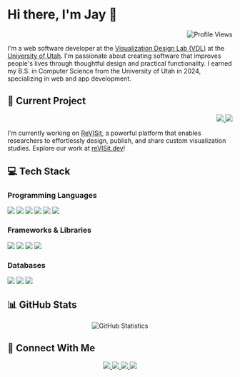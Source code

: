 # Hi there, I'm Jay 👋

<div align="right">
  <img src="https://komarev.com/ghpvc/?username=yeonkim1213&style=for-the-badge&color=blue&style=plastic" alt="Profile Views" />
</div>

I'm a web software developer at the [Visualization Design Lab (VDL)](https://vdl.sci.utah.edu/) at the [University of Utah](https://www.utah.edu/). I'm passionate about creating software that improves people's lives through thoughtful design and practical functionality. I earned my B.S. in Computer Science from the University of Utah in 2024, specializing in web and app development.

## 🚀 Current Project

<div align="right">
  <a href="https://revisit.dev/study">
    <img src="https://img.shields.io/badge/reVISit-2.1-009485?logo=revisit&logoColor=white" />
  </a>
  <a href="https://github.com/reVISit-studies/">
    <img src="https://img.shields.io/badge/GitHub-Repository-181717?logo=github&logoColor=white" />
  </a>
</div>

I'm currently working on [ReVISit](https://revisit.dev/), a powerful platform that enables researchers to effortlessly design, publish, and share custom visualization studies. Explore our work at [reVISit.dev](https://revisit.dev/)!

## 💻 Tech Stack

### Programming Languages
<div>
  <img src="https://img.shields.io/badge/JavaScript-F7DF1E?logo=javascript&logoColor=000" />
  <img src="https://img.shields.io/badge/TypeScript-3178C6?logo=typescript&logoColor=fff" />
  <img src="https://img.shields.io/badge/Python-3776AB?logo=python&logoColor=fff" />
  <img src="https://img.shields.io/badge/Java-%23ED8B00.svg?logo=openjdk&logoColor=white" />
  <img src="https://img.shields.io/badge/HTML-%23E34F26.svg?logo=html5&logoColor=white" />
  <img src="https://img.shields.io/badge/CSS-639?logo=css&logoColor=fff" />
</div>

### Frameworks & Libraries
<div>
  <img src="https://img.shields.io/badge/React-%2320232a.svg?logo=react&logoColor=%2361DAFB" />
  <img src="https://img.shields.io/badge/Node.js-6DA55F?logo=node.js&logoColor=white" />
  <img src="https://img.shields.io/badge/Express.js-%23404d59.svg?logo=express&logoColor=%2361DAFB" />
  <img src="https://img.shields.io/badge/Django-%23092E20.svg?logo=django&logoColor=white" />
</div>

### Databases
<div>
  <img src="https://img.shields.io/badge/Firebase-039BE5?logo=Firebase&logoColor=white" />
  <img src="https://img.shields.io/badge/MySQL-4479A1?logo=mysql&logoColor=fff" />
  <img src="https://img.shields.io/badge/MariaDB-003545?logo=mariadb&logoColor=fff" />
</div>

## 📊 GitHub Stats
<div align="center">
  <img src="https://github-readme-streak-stats.herokuapp.com/?user=yeonkim1213&theme=dark&hide_border=true" alt="GitHub Statistics" />
</div>

## 🤝 Connect With Me
<div align="center">
  <a href="https://linkedin.com/in/ye0njaekim">
    <img src="https://custom-icon-badges.demolab.com/badge/LinkedIn-0A66C2?logo=linkedin-white&logoColor=fff" />
  </a>
  <a href="mailto:yeonjae.kim.jay@gmail.com">
    <img src="https://img.shields.io/badge/Gmail-D14836?logo=gmail&logoColor=white" />
  </a>
  <a href="https://orcid.org/0009-0008-7531-5505">
    <img src="https://img.shields.io/badge/ORCID-A6CE39?logo=orcid&logoColor=white" />
  </a>
  <a href="https://yeonjaekim.net/">
    <img src="https://img.shields.io/badge/Portfolio-000000?logo=About.me&logoColor=white" />
  </a>
</div>
